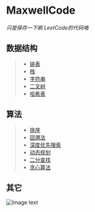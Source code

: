 ﻿MaxwellCode
============
*只是保存一下刷 LeetCode的代码咯*<br>

数据结构
---------
>* [链表](https://github.com/Maxwell-L/MaxwellCode/tree/master/LeetCode/Linked%20List "Linked List")<br>
>* [栈](https://github.com/Maxwell-L/MaxwellCode/tree/master/LeetCode/Stack "Stack")<br>
>* [字符串](https://github.com/Maxwell-L/MaxwellCode/tree/master/LeetCode/String "String")<br>
>* [二叉树](https://github.com/Maxwell-L/MaxwellCode/tree/master/LeetCode/Binary%20Tree "Binary Tree")<br>
>* [哈希表](https://github.com/Maxwell-L/MaxwellCode/tree/master/LeetCode/Hash%20Table "Hash Table")<br>

算法
---------
>* [排序](https://github.com/Maxwell-L/MaxwellCode/tree/master/LeetCode/Sort "Sort")<br>
>* [回溯法](https://github.com/Maxwell-L/MaxwellCode/tree/master/LeetCode/Backtracking "Backtracking")<br>
>* [深度优先搜索](https://github.com/Maxwell-L/MaxwellCode/tree/master/LeetCode/Depth-first%20Search "Depth-first Search")<br>
>* [动态规划](https://github.com/Maxwell-L/MaxwellCode/tree/master/LeetCode/Dynamic%20Programming "Dynamic Programming")<br>
>* [二分查找](https://github.com/Maxwell-L/MaxwellCode/tree/master/LeetCode/Binary%20Search "Binary Search")<br>
>* [贪心算法](https://github.com/Maxwell-L/MaxwellCode/tree/master/LeetCode/Greedy "Greedy")<br>

其它
---------

![Image text](https://github.com/Maxwell-L/MaxwellCode/blob/master/image/pic1.jpg "我好菜啊")
